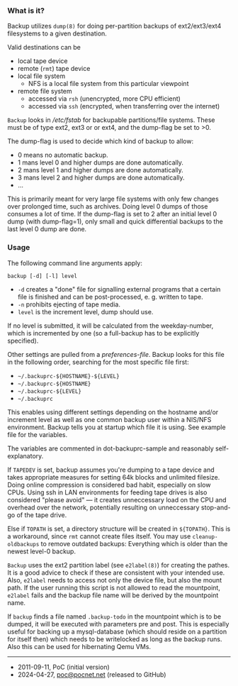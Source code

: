 ### What is it?
Backup utilizes `dump(8)` for doing per-partition backups of ext2/ext3/ext4 filesystems to a given destination.

Valid destinations can be
- local tape device
- remote (`rmt`) tape device
- local file system
   - NFS is a local file system from this particular viewpoint
- remote file system
   - accessed via `rsh` (unencrypted, more CPU efficient)
   - accessed via `ssh` (encrypted, when transferring over the internet)

`Backup` looks in */etc/fstab* for backupable partitions/file systems. These must be of type ext2, ext3 or or ext4, and the dump-flag be set to >0.

The dump-flag is used to decide which kind of backup to allow:
- 0 means no automatic backup.
- 1 mans level 0 and higher dumps are done automatically.
- 2 mans level 1 and higher dumps are done automatically.
- 3 mans level 2 and higher dumps are done automatically.
- ...

This is primarily meant for very large file systems with only few changes over prolonged time, such as archives. Doing level 0 dumps of those consumes a lot of time. If the dump-flag is set to 2 after an initial level 0 dump (with dump-flag=1), only small and quick differential backups to the last level 0 dump are done.

### Usage
The following command line arguments apply:
```
backup [-d] [-l] level
```

- `-d` creates a "done" file for signalling external programs that a certain file is finished and can be post-processed, e. g. written to tape.
- `-n` prohibits ejecting of tape media.
- `level` is the increment level, dump should use.

If no level is submitted, it will be calculated from the weekday-number, which is incremented by one (so a full-backup has to be explicitly specified).

Other settings are pulled from a *preferences-file*. Backup looks for this file in the following order, searching for the most specific file first:
- `~/.backuprc-${HOSTNAME}-${LEVEL}`
- `~/.backuprc-${HOSTNAME}`
- `~/.backuprc-${LEVEL}`
- `~/.backuprc`

This enables using different settings depending on the hostname and/or increment level as well as one common backup user within a NIS/NFS environment. Backup tells you at startup which file it is using. See example file for the variables.

The variables are commented in dot-backuprc-sample and reasonably self-explanatory.

If `TAPEDEV` is set, backup assumes you're dumping to a tape device and takes appropriate measures for setting 64k blocks and unlimited filesize. Doing online compression is considered bad habit, especially on slow CPUs. Using ssh in LAN environments for feeding tape drives is also considered "please avoid" — it creates unneccessary load on the CPU and overhead over the network, potentially resulting on unneccessary stop-and-go of the tape drive.

Else if `TOPATH` is set, a directory structure will be created in `${TOPATH}`. This is a workaround, since `rmt` cannot create files itself. You may use `cleanup-oldbackups` to remove outdated backups: Everything which is older than the newest level-0 backup.

`Backup` uses the ext2 partition label (see `e2label(8)`) for creating the pathes. It is a good advice to check if these are consistent with your intended use. Also, `e2label` needs to access not only the device file, but also the mount path. If the user running this script is not allowed to read the mountpoint, `e2label` fails and the backup file name will be derived by the mountpoint name.

If `backup` finds a file named `.backup-todo` in the mountpoint which is to be dumped, it will be executed with parameters pre and post. This is especially useful for backing up a mysql-database (which should reside on a partition for itself then) which needs to be writelocked as long as the backup runs. Also this can be used for hibernating Qemu VMs.

----

- 2011-09-11, PoC (initial version)
- 2024-04-27, poc@pocnet.net (released to GitHub)
